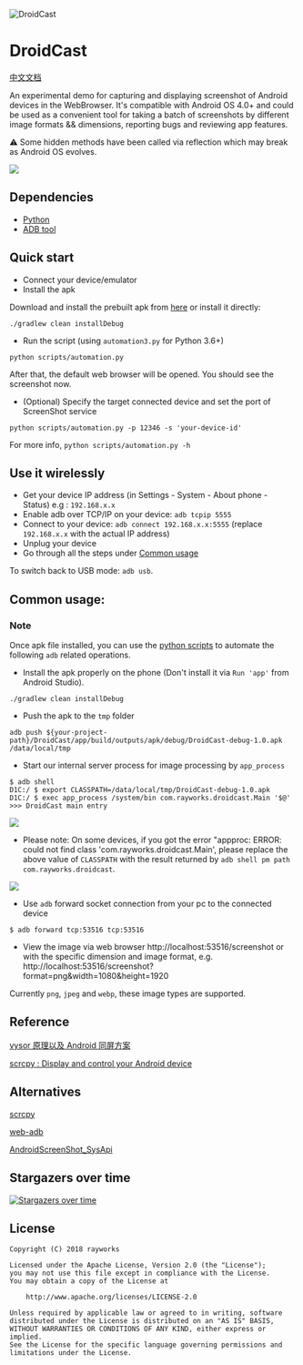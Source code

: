 ![DroidCast](./cast.png)

# DroidCast

[中文文档](/README_CN.md)

An experimental demo for capturing and displaying screenshot of Android devices in the WebBrowser.
It's compatible with Android OS 4.0+ and could be used as a convenient tool for taking a batch of
screenshots by different image formats && dimensions, reporting bugs and reviewing app features.

⚠️ Some hidden methods have been called via reflection which may break as Android OS evolves.

![](./screen_shot_dock.png)

## Dependencies

*   [Python](https://www.python.org/downloads/)
*   [ADB tool](https://developer.android.com/studio/releases/platform-tools)

## Quick start

*   Connect your device/emulator
*   Install the apk

Download and install the prebuilt apk from [here](./apk/DroidCast-debug-1.2.1.apk) or install it directly:

    ./gradlew clean installDebug

*   Run the script (using `automation3.py` for Python 3.6+)

<!---->

    python scripts/automation.py

After that, the default web browser will be opened. You should see the screenshot now.

*   (Optional) Specify the target connected device and set the port of ScreenShot service

<!---->

    python scripts/automation.py -p 12346 -s 'your-device-id'

For more info, `python scripts/automation.py -h`

## Use it wirelessly

*   Get your device IP address (in Settings - System - About phone - Status) e.g : `192.168.x.x`
*   Enable adb over TCP/IP on your device: `adb tcpip 5555`
*   Connect to your device: `adb connect 192.168.x.x:5555` (replace `192.168.x.x` with the actual IP address)
*   Unplug your device
*   Go through all the steps under [Common usage](#usage)

To switch back to USB mode: `adb usb`.

<h2 id="usage">Common usage:</h2>

### Note

Once apk file installed, you can use the [python scripts](/scripts/automation.py) to automate the following `adb` related operations.

*   Install the apk properly on the phone (Don't install it via `Run 'app'` from Android Studio).

<!---->

    ./gradlew clean installDebug

*   Push the apk to the `tmp` folder

<!---->

    adb push ${your-project-path}/DroidCast/app/build/outputs/apk/debug/DroidCast-debug-1.0.apk /data/local/tmp

*   Start our internal server process for image processing by `app_process`

<!---->

    $ adb shell
    D1C:/ $ export CLASSPATH=/data/local/tmp/DroidCast-debug-1.0.apk
    D1C:/ $ exec app_process /system/bin com.rayworks.droidcast.Main '$@'
    >>> DroidCast main entry

![](/process_main.png)

*   Please note: On some devices,
    if you got the error "appproc: ERROR: could not find class 'com.rayworks.droidcast.Main', please replace the
    above value of `CLASSPATH` with the result returned by `adb shell pm path com.rayworks.droidcast`.

![](/apk_src_path.png)

*   Use `adb` forward socket connection from your pc to the connected device

<!---->

    $ adb forward tcp:53516 tcp:53516

*   View the image via web browser
    http://localhost:53516/screenshot or with the specific dimension and image format,
    e.g. http://localhost:53516/screenshot?format=png\&width=1080\&height=1920

Currently `png`, `jpeg` and `webp`, these image types are supported.

## Reference <br>

[vysor 原理以及 Android 同屏方案](https://juejin.im/entry/57fe39400bd1d00058dd4652)

[scrcpy : Display and control your Android device](https://github.com/Genymobile/scrcpy)

## Alternatives

[scrcpy](https://github.com/Genymobile/scrcpy)

[web-adb](https://github.com/mfinkle/web-adb)

[AndroidScreenShot\_SysApi](https://github.com/weizongwei5/AndroidScreenShot_SysApi)

## Stargazers over time

[![Stargazers over time](https://starchart.cc/rayworks/DroidCast.svg)](https://starchart.cc/rayworks/DroidCast)

## License

    Copyright (C) 2018 rayworks

    Licensed under the Apache License, Version 2.0 (the "License");
    you may not use this file except in compliance with the License.
    You may obtain a copy of the License at

        http://www.apache.org/licenses/LICENSE-2.0

    Unless required by applicable law or agreed to in writing, software
    distributed under the License is distributed on an "AS IS" BASIS,
    WITHOUT WARRANTIES OR CONDITIONS OF ANY KIND, either express or implied.
    See the License for the specific language governing permissions and
    limitations under the License.
